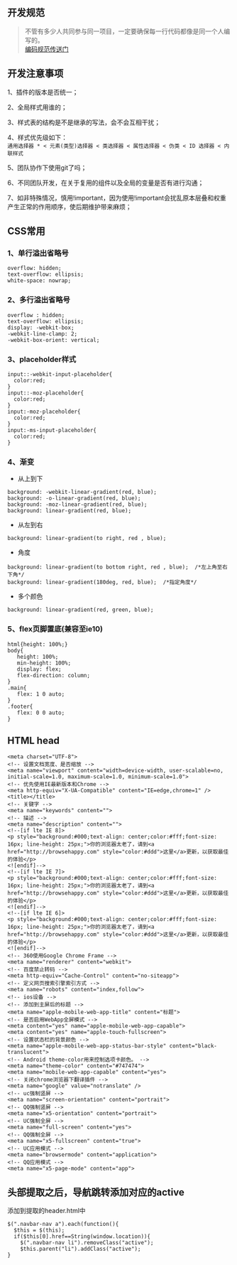## 开发规范
> 不管有多少人共同参与同一项目，一定要确保每一行代码都像是同一个人编写的。    
[编码规范传送门](http://codeguide.bootcss.com/)

## 开发注意事项

1、插件的版本是否统一；

2、全局样式用谁的；

3、样式表的结构是不是继承的写法，会不会互相干扰；

4、样式优先级如下：    
` 通用选择器 * < 元素(类型)选择器 < 类选择器 < 属性选择器 < 伪类 < ID 选择器 < 内联样式 `

5、团队协作下使用git了吗；

6、不同团队开发，在关于复用的组件以及全局的变量是否有进行沟通；

7、如非特殊情况，慎用!important，因为使用!important会扰乱原本层叠和权重产生正常的作用顺序，使后期维护带来麻烦；

## CSS常用
### 1、单行溢出省略号
```
overflow: hidden;
text-overflow: ellipsis;
white-space: nowrap;
```

### 2、多行溢出省略号 
```
overflow : hidden;
text-overflow: ellipsis;
display: -webkit-box;
-webkit-line-clamp: 2;
-webkit-box-orient: vertical;
```

### 3、placeholder样式
```
input::-webkit-input-placeholder{
  color:red;
}
input::-moz-placeholder{
  color:red;
}
input:-moz-placeholder{
  color:red;
}
input:-ms-input-placeholder{
  color:red;
}
 ```
 
 ### 4、渐变
*  从上到下
 ```
 background: -webkit-linear-gradient(red, blue);
 background: -o-linear-gradient(red, blue);
 background: -moz-linear-gradient(red, blue);
 background: linear-gradient(red, blue);
 ```
 
*  从左到右
 ```
 background: linear-gradient(to right, red , blue);
 ```
 
*  角度
 ```
 background: linear-gradient(to bottom right, red , blue);  /*左上角至右下角*/
 background: linear-gradient(180deg, red, blue);  /*指定角度*/
 ```
 
*  多个颜色
 ```
 background: linear-gradient(red, green, blue);
 ```
 
 ### 5、flex页脚置底(兼容至ie10)
 ```
html{height: 100%;}
body{
	height: 100%;
	min-height: 100%;
	display: flex;
	flex-direction: column;
}
.main{
	flex: 1 0 auto;
}
.footer{
	flex: 0 0 auto;
}
```
 
 ## HTML head
 ```
 <meta charset="UTF-8">
 <!-- 设置文档宽度、是否缩放 -->
 <meta name="viewport" content="width=device-width, user-scalable=no, initial-scale=1.0, maximum-scale=1.0, minimum-scale=1.0">
 <!-- 优先使用IE最新版本和Chrome -->
<meta http-equiv="X-UA-Compatible" content="IE=edge,chrome=1" />
<title></title>
<!-- 关键字 -->
<meta name="keywords" content="">
<!-- 描述 -->
<meta name="description" content="">
<!--[if lte IE 8]>
<p style="background:#000;text-align: center;color:#fff;font-size: 16px; line-height: 25px;">你的浏览器太老了，请到<a href="http://browsehappy.com" style="color:#ddd">这里</a>更新，以获取最佳的体验</p>
<![endif]-->
<!--[if lte IE 7]>
<p style="background:#000;text-align: center;color:#fff;font-size: 16px; line-height: 25px;">你的浏览器太老了，请到<a href="http://browsehappy.com" style="color:#ddd">这里</a>更新，以获取最佳的体验</p>
<![endif]-->
<!--[if lte IE 6]>
<p style="background:#000;text-align: center;color:#fff;font-size: 16px; line-height: 25px;">你的浏览器太老了，请到<a href="http://browsehappy.com" style="color:#ddd">这里</a>更新，以获取最佳的体验</p>
<![endif]-->
<!-- 360使用Google Chrome Frame -->
<meta name="renderer" content="webkit">
<!-- 百度禁止转码 -->
<meta http-equiv="Cache-Control" content="no-siteapp">
<!-- 定义网页搜索引擎索引方式 -->
<meta name="robots" content="index,follow">
<!-- ios设备 -->
<!-- 添加到主屏后的标题 -->
<meta name="apple-mobile-web-app-title" content="标题">
<!-- 是否启用WebApp全屏模式 -->
<meta content="yes" name="apple-mobile-web-app-capable">
<meta content="yes" name="apple-touch-fullscreen">
<!-- 设置状态栏的背景颜色 -->
<meta name="apple-mobile-web-app-status-bar-style" content="black-translucent">
<!-- Android theme-color用来控制选项卡颜色。 -->
<meta name="theme-color" content="#747474">
<meta name="mobile-web-app-capable" content="yes">
<!-- 关闭chrome浏览器下翻译插件 -->
<meta name="google" value="notranslate" />
<!-- uc强制竖屏 -->
<meta name="screen-orientation" content="portrait">
<!-- QQ强制竖屏 -->
<meta name="x5-orientation" content="portrait">
<!-- UC强制全屏 -->
<meta name="full-screen" content="yes">
<!-- QQ强制全屏 -->
<meta name="x5-fullscreen" content="true">
<!-- UC应用模式 -->
<meta name="browsermode" content="application">
<!-- QQ应用模式 -->
<meta name="x5-page-mode" content="app">
  ```
  
## 头部提取之后，导航跳转添加对应的active
添加到提取的header.html中
```
$(".navbar-nav a").each(function(){
  $this = $(this);
  if($this[0].href==String(window.location)){
    $(".navbar-nav li").removeClass("active");
    $this.parent("li").addClass("active");
}
```
